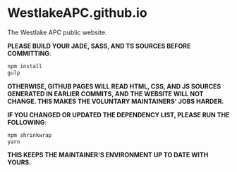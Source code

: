 # WestlakeAPC.github.io
The Westlake APC public website.

**PLEASE BUILD YOUR JADE, SASS, AND TS SOURCES BEFORE COMMITTING**:

```bash
npm install
gulp
````

**OTHERWISE, GITHUB PAGES WILL READ HTML, CSS, AND JS SOURCES GENERATED IN EARLIER COMMITS, AND THE WEBSITE WILL NOT CHANGE. THIS MAKES THE VOLUNTARY MAINTAINERS' JOBS HARDER.**

**IF YOU CHANGED OR UPDATED THE DEPENDENCY LIST, PLEASE RUN THE FOLLOWING**:

```bash
npm shrinkwrap
yarn
```

**THIS KEEPS THE MAINTAINER'S ENVIRONMENT UP TO DATE WITH YOURS.**
